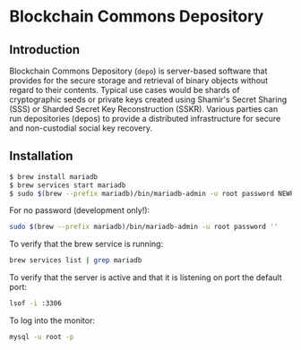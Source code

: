 # Blockchain Commons Depository

## Introduction

Blockchain Commons Depository (`depo`) is server-based software that provides for the secure storage and retrieval of binary objects without regard to their contents. Typical use cases would be shards of cryptographic seeds or private keys created using Shamir's Secret Sharing (SSS) or Sharded Secret Key Reconstruction (SSKR). Various parties can run depositories (depos) to provide a distributed infrastructure for secure and non-custodial social key recovery.

## Installation

```bash
$ brew install mariadb
$ brew services start mariadb
$ sudo $(brew --prefix mariadb)/bin/mariadb-admin -u root password NEWPASSWORD
```

For no password (development only!):

```bash
sudo $(brew --prefix mariadb)/bin/mariadb-admin -u root password ''
```

To verify that the brew service is running:

```bash
brew services list | grep mariadb
```

To verify that the server is active and that it is listening on port the default port:

```bash
lsof -i :3306
```

To log into the monitor:

```bash
mysql -u root -p
```

